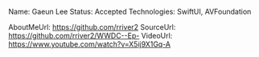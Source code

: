 Name: Gaeun Lee
Status: Accepted
Technologies: SwiftUI, AVFoundation

AboutMeUrl: https://github.com/rriver2
SourceUrl: https://github.com/rriver2/WWDC--Ep-
VideoUrl: https://www.youtube.com/watch?v=X5ij9X1Gq-A

<!---
EXAMPLE
Name: John Appleseed
Status: Submitted <or> Winner <or> Distinguished <or> Rejected
Technologies: SwiftUI, RealityKit, CoreGraphic

AboutMeUrl: https://linkedin.com/in/johnappleseed
SourceUrl: https://github.com/johnappleseed/wwdc2025
VideoUrl: https://youtu.be/ABCDE123456
-->
